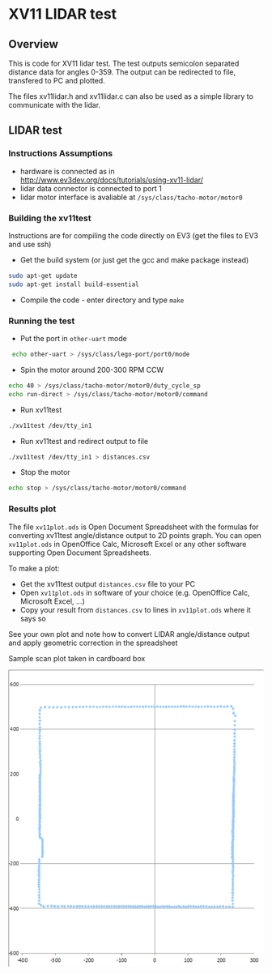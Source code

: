 # XV11 LIDAR test

## Overview

This is code for XV11 lidar test. The test outputs semicolon separated distance data for angles 0-359.
The output can be redirected to file, transfered to PC and plotted.

The files xv11lidar.h and xv11lidar.c can also be used as a simple library to communicate with the lidar.

## LIDAR test

### Instructions Assumptions 
- hardware is connected as in http://www.ev3dev.org/docs/tutorials/using-xv11-lidar/
- lidar data connector is connected to port 1
- lidar motor interface is avaliable at `/sys/class/tacho-motor/motor0`

### Building the xv11test

Instructions are for compiling the code directly on EV3 (get the files to EV3 and use ssh)

- Get the build system (or just get the gcc and make package instead)
```bash
sudo apt-get update
sudo apt-get install build-essential
```
- Compile the code - enter directory and type `make`

### Running the test

- Put the port in `other-uart` mode
```bash
 echo other-uart > /sys/class/lego-port/port0/mode
```
- Spin the motor around 200-300 RPM CCW
```bash
echo 40 > /sys/class/tacho-motor/motor0/duty_cycle_sp
echo run-direct > /sys/class/tacho-motor/motor0/command
```
- Run xv11test
```bash
./xv11test /dev/tty_in1
```
- Run xv11test and redirect output to file
```bash
./xv11test /dev/tty_in1 > distances.csv
```
- Stop the motor
```bash 
echo stop > /sys/class/tacho-motor/motor0/command
```

### Results plot

The file `xv11plot.ods` is Open Document Spreadsheet with the formulas for converting xv11test angle/distance output to 2D points graph.
You can open `xv11plot.ods` in OpenOffice Calc, Microsoft Excel or any other software supporting Open Document Spreadsheets.

To make a plot:
- Get the xv11test output `distances.csv` file to your PC
- Open `xv11plot.ods` in software of your choice (e.g. OpenOffice Calc, Microsoft Excel, ...) 
- Copy your result from `distances.csv` to lines in `xv11plot.ods` where it says so

See your own plot and note how to convert LIDAR angle/distance output and apply geometric correction in the spreadsheet

Sample scan plot taken in cardboard box 

![Alt text](/img/xv11plot.png "XV11 scan sample image")
